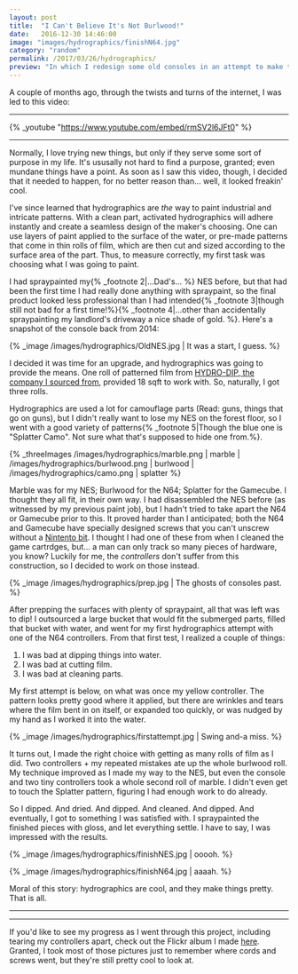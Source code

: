 ```yaml
---
layout: post
title:  "I Can't Believe It's Not Burlwood!"
date:   2016-12-30 14:46:00
image: "images/hydrographics/finishN64.jpg"
category: "random"
permalink: /2017/03/26/hydrographics/
preview: "In which I redesign some old consoles in an attempt to make them classy."
---
```


A couple of months ago, through the twists and turns of the internet, I was led to this video: 

---

{% _youtube "https://www.youtube.com/embed/rmSV2l6JFt0" %}

---

Normally, I love trying new things, but only if they serve some sort of purpose in my life. It's ususally not hard to find a purpose, granted; even mundane things have a point. As soon as I saw this video, though, I decided that it needed to happen, for no better reason than... well, it looked freakin' cool.

I've since learned that hydrographics are _the_ way to paint industrial and intricate patterns. With a clean part, activated hydrographics will adhere instantly and create a seamless design of the maker's choosing. One can use layers of paint applied to the surface of the water, or pre-made patterns that come in thin rolls of film, which are then cut and sized according to the surface area of the part. Thus, to measure correctly, my first task was choosing what I was going to paint.

I had spraypainted my{% _footnote 2|...Dad's... %} NES before, but that had been the first time I had really done anything with spraypaint, so the final product looked less professional than I had intended{% _footnote 3|though still not bad for a first time!%}{% _footnote 4|...other than accidentally spraypainting my landlord's driveway a nice shade of gold. %}. Here's a snapshot of the console back from 2014: 

{% _image /images/hydrographics/OldNES.jpg | It was a start, I guess. %}

I decided it was time for an upgrade, and hydrographics was going to provide the means. One roll of patterned film from [HYDRO-DIP, the company I sourced from](http://www.hydrodip.com/), provided 18 sqft to work with. So, naturally, I got three rolls. 

Hydrographics are used a lot for camouflage parts (Read: guns, things that go on guns), but I didn't really want to lose my NES on the forest floor, so I went with a good variety of patterns{% _footnote 5|Though the blue one is "Splatter Camo". Not sure what that's supposed to hide one from.%}.

{% _threeImages /images/hydrographics/marble.png | marble |
/images/hydrographics/burlwood.png | burlwood |
/images/hydrographics/camo.png | splatter %}


Marble was for my NES; Burlwood for the N64; Splatter for the Gamecube. I thought they all fit, in their own way. I had disassembled the NES before (as witnessed by my previous paint job), but I hadn't tried to take apart the N64 or Gamecube prior to this. It proved harder than I anticipated; both the N64 and Gamecube have specially designed screws that you can't unscrew without a [Nintento bit](https://www.amazon.com/s/?ie=UTF8&keywords=security+bit+n64&tag=googhydr-20&index=aps&hvadid=153654209207&hvpos=1t1&hvnetw=g&hvrand=8449694122684483223&hvpone=&hvptwo=&hvqmt=b&hvdev=c&hvdvcmdl=&hvlocint=&hvlocphy=9060040&hvtargid=kwd-34680610175&ref=pd_sl_9cemn1qmgt_b). I thought I had one of these from when I cleaned the game cartrdges, but... a man can only track so many pieces of hardware, you know?  Luckily for me, the _controllers_ don't suffer from this construction, so I decided to work on those instead.

{% _image /images/hydrographics/prep.jpg | The ghosts of consoles past. %}

After prepping the surfaces with plenty of spraypaint, all that was left was to dip! I outsourced a large bucket that would fit the submerged parts, filled that bucket with water, and went for my first hydrographics attempt with one of the N64 controllers. From that first test, I realized a couple of things: 

1. I was bad at dipping things into water.
2. I was bad at cutting film.
3. I was bad at cleaning parts.

My first attempt is below, on what was once my yellow controller. The pattern looks pretty good where it applied, but there are wrinkles and tears where the film bent in on itself, or expanded too quickly, or was nudged by my hand as I worked it into the water. 

{% _image /images/hydrographics/firstattempt.jpg | Swing and-a miss. %}

It turns out, I made the right choice with getting as many rolls of film as I did. Two controllers + my repeated mistakes ate up the whole burlwood roll. My technique improved as I made my way to the NES, but even the console and two tiny controllers took a whole second roll of marble. I didn't even get to touch the Splatter pattern, figuring I had enough work to do already. 

So I dipped. And dried. And dipped. And cleaned. And dipped. And eventually, I got to something I was satisfied with. I spraypainted the finished pieces with gloss, and let everything settle. I have to say, I was impressed with the results. 

{% _image /images/hydrographics/finishNES.jpg | ooooh. %}

{% _image /images/hydrographics/finishN64.jpg | aaaah. %}

Moral of this story: hydrographics are cool, and they make things pretty. That is all.

- - - - - - - - -
- - - - - - - - -

If you'd like to see my progress as I went through this project, including tearing my controllers apart, check out the Flickr album I made [here](https://flic.kr/s/aHskX96KfP). Granted, I took most of those pictures just to remember where cords and screws went, but they're still pretty cool to look at.

